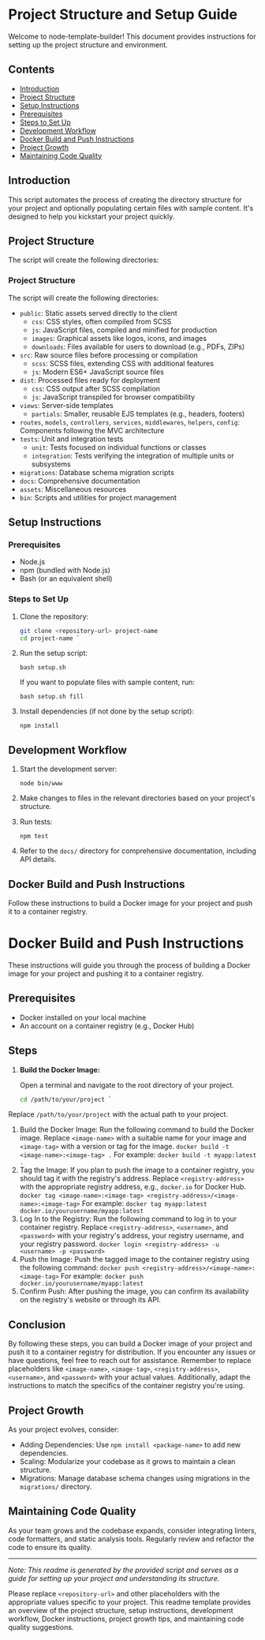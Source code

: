 
# Project Structure and Setup Guide

Welcome to node-template-builder! This document provides instructions for setting up the project structure and environment.

## Contents

- [Introduction](#introduction)
- [Project Structure](#project-structure)
- [Setup Instructions](#setup-instructions)
 - [Prerequisites](#prerequisites)
 - [Steps to Set Up](#steps-to-set-up)
- [Development Workflow](#development-workflow)
- [Docker Build and Push Instructions](#docker-build-and-push-instructions)
- [Project Growth](#project-growth)
- [Maintaining Code Quality](#maintaining-code-quality)

## Introduction

This script automates the process of creating the directory structure for your project and optionally populating certain files with sample content. It's designed to help you kickstart your project quickly.

## Project Structure

The script will create the following directories:

### Project Structure

The script will create the following directories:

- `public`: Static assets served directly to the client
  - `css`: CSS styles, often compiled from SCSS
  - `js`: JavaScript files, compiled and minified for production
  - `images`: Graphical assets like logos, icons, and images
  - `downloads`: Files available for users to download (e.g., PDFs, ZIPs)
- `src`: Raw source files before processing or compilation
  - `scss`: SCSS files, extending CSS with additional features
  - `js`: Modern ES6+ JavaScript source files
- `dist`: Processed files ready for deployment
  - `css`: CSS output after SCSS compilation
  - `js`: JavaScript transpiled for browser compatibility
- `views`: Server-side templates
  - `partials`: Smaller, reusable EJS templates (e.g., headers, footers)
- `routes`, `models`, `controllers`, `services`, `middlewares`, `helpers`, `config`: Components following the MVC architecture
- `tests`: Unit and integration tests
  - `unit`: Tests focused on individual functions or classes
  - `integration`: Tests verifying the integration of multiple units or subsystems
- `migrations`: Database schema migration scripts
- `docs`: Comprehensive documentation
- `assets`: Miscellaneous resources
- `bin`: Scripts and utilities for project management

## Setup Instructions

### Prerequisites

- Node.js
- npm (bundled with Node.js)
- Bash (or an equivalent shell)

### Steps to Set Up

1. Clone the repository:

   ```bash
   git clone <repository-url> project-name
   cd project-name `

1.  Run the setup script:



    `bash setup.sh`

    If you want to populate files with sample content, run:



    `bash setup.sh fill`

2.  Install dependencies (if not done by the setup script):



    `npm install`

Development Workflow
--------------------

1.  Start the development server:



    `node bin/www`

2.  Make changes to files in the relevant directories based on your project's structure.

3.  Run tests:



    `npm test`

4.  Refer to the `docs/` directory for comprehensive documentation, including API details.

Docker Build and Push Instructions
----------------------------------

Follow these instructions to build a Docker image for your project and push it to a container registry.

# Docker Build and Push Instructions

These instructions will guide you through the process of building a Docker image for your project and pushing it to a container registry.

## Prerequisites

- Docker installed on your local machine
- An account on a container registry (e.g., Docker Hub)

## Steps

1. **Build the Docker Image:**

   Open a terminal and navigate to the root directory of your project.

   ```bash
   cd /path/to/your/project `

Replace `/path/to/your/project` with the actual path to your project.

1.  Build the Docker Image:
    Run the following command to build the Docker image. Replace `<image-name>` with a suitable name for your image and `<image-tag>` with a version or tag for the image.
    `docker build -t <image-name>:<image-tag> .`
    For example:
    `docker build -t myapp:latest .`
2.  Tag the Image:
    If you plan to push the image to a container registry, you should tag it with the registry\'s address. Replace `<registry-address>` with the appropriate registry address, e.g., `docker.io` for Docker Hub.
    `docker tag <image-name>:<image-tag> <registry-address>/<image-name>:<image-tag>`
    For example:
    `docker tag myapp:latest docker.io/yourusername/myapp:latest`
3.  Log In to the Registry:
    Run the following command to log in to your container registry. Replace `<registry-address>`, `<username>`, and `<password>` with your registry\'s address, your registry username, and your registry password.
    `docker login <registry-address> -u <username> -p <password>`
4.  Push the Image:
    Push the tagged image to the container registry using the following command:
    `docker push <registry-address>/<image-name>:<image-tag>`
    For example:
    `docker push docker.io/yourusername/myapp:latest`
5.  Confirm Push:
    After pushing the image, you can confirm its availability on the registry\'s website or through its API.

Conclusion
----------

By following these steps, you can build a Docker image of your project and push it to a container registry for distribution. If you encounter any issues or have questions, feel free to reach out for assistance.
Remember to replace placeholders like `<image-name>`, `<image-tag>`, `<registry-address>`, `<username>`, and `<password>` with your actual values. Additionally, adapt the instructions to match the specifics of the container registry you\'re using.


Project Growth
--------------

As your project evolves, consider:

-   Adding Dependencies: Use `npm install <package-name>` to add new dependencies.
-   Scaling: Modularize your codebase as it grows to maintain a clean structure.
-   Migrations: Manage database schema changes using migrations in the `migrations/` directory.

Maintaining Code Quality
------------------------

As your team grows and the codebase expands, consider integrating linters, code formatters, and static analysis tools. Regularly review and refactor the code to ensure its quality.

* * * * *

*Note: This readme is generated by the provided script and serves as a guide for setting up your project and understanding its structure.*


Please replace `<repository-url>` and other placeholders with the appropriate values specific to your project. This readme template provides an overview of the project structure, setup instructions, development workflow, Docker instructions, project growth tips, and maintaining code quality suggestions.
